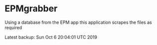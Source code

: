 # EPMgrabber
Using a database from the EPM app this application scrapes the files as required


Latest backup: Sun Oct 6 20:04:01 UTC 2019
